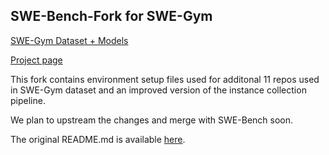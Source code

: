 ## SWE-Bench-Fork for SWE-Gym
[SWE-Gym Dataset + Models](https://huggingface.co/SWE-Gym)

[Project page](https://swe-gym.github.io/)

This fork contains environment setup files used for additonal 11 repos used in SWE-Gym dataset and an improved version of the instance collection pipeline.

We plan to upstream the changes and merge with SWE-Bench soon.

The original README.md is available [here](Original_README.md).
